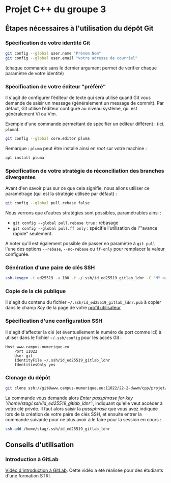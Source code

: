 # Projet C++ du groupe 3

## Étapes nécessaires à l'utilisation du dépôt Git

### Spécification de votre identité Git

```bash
git config --global user.name "Prénom Nom"
git config --global user.email "votre adresse de courriel"
```
(chaque commande sans le dernier argument permet de vérifier chaque paramètre de votre identité)

### Spécification de votre éditeur "préféré"

Il s'agit de configurer l’éditeur de texte qui sera utilisé quand Git vous demande de saisir un message (généralement un message de commit). Par défaut, Git utilise l’éditeur configuré au niveau système, qui est généralement Vi ou Vim.

Exemple d'une commande permettant de spécifier un éditeur différent : (ici. `pluma`):

```bash
git config --global core.editor pluma
```

Remarque : `pluma` peut être installé ainsi en _root_ sur votre machine :
```bash
apt install pluma
```

### Spécification de votre stratégie de réconciliation des branches divergentes

Avant d'en savoir plus sur ce que cela signifie, nous allons utiliser ce paramétrage (qui est la stratégie utilisée par défaut) :
```bash
git config --global pull.rebase false
```

Nous verrons que d'autres stratégies sont possibles, paramétrables ainsi :
- `git config --global pull.rebase true` : rebasage
- `git config --global pull.ff only` : spécifie l'utilisation de l'"avance rapide" seulement.

A noter qu'il est également possible de passer en paramètre à `git pull` l'une des options `--rebase`, `--no-rebase` ou `ff-only` pour remplacer la valeur configurée.

###  Génération d'une paire de clés SSH

```bash
ssh-keygen -t ed25519 -a 100 -f ~/.ssh/id_ed25519_gitlab_ldnr -C "MY own key for GitLab"
```

### Copie de la clé publique

Il s'agit du contenu du fichier
`~/.ssh/id_ed25519_gitlab_ldnr.pub` à copier dans
le champ *Key* de la page de votre
[profil utilisateur](https://www.campus-numerique.eu/ldnr/gitlab/-/profile/keys)

### Spécification d'une configuration SSH

Il s'agit d'affecter la clé (et éventuellement le numéro de port comme ici) à utiiser dans le fichier `~/.ssh/config` pour les accès Git :

```
Host www.campus-numerique.eu
	Port 11022
	User git
	IdentityFile ~/.ssh/id_ed25519_gitlab_ldnr
	IdentitiesOnly yes
```

### Clonage du dépôt

```bash
git clone ssh://git@www.campus-numerique.eu:11022/22-2-dwwm/cpp/projet/g3.git
```

La commande vous demande alors _Enter passphrase for key '/home/stag/.ssh/id_ed25519_gitlab_ldnr':_, indiquant qu'elle veut accéder à votre clé privée.
Il faut alors saisir la _passphrase_ que vous avez indiquée lors de la création de votre paire de clés SSH, et ensuite entrer la commande suivante pour ne plus avoir à le faire pour la session en cours :

```bash
ssh-add /home/stag/.ssh/id_ed25519_gitlab_ldnr
```

## Conseils d'utilisation

### Introduction à GitLab

[Vidéo d'introduction à GitLab](http://mbret.net/stri/l3/projet_web_php_bd/intro_gitlab.mp4). Cette vidéo a été réalisée pour des étudiants d'une formation STRI.
